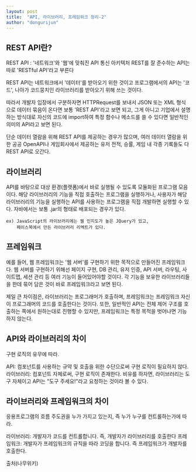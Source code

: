 ```yaml
---
layout: post
title:  "API, 라이브러리, 프레임워크 정리-2"
author: "dongurijun"
---
```


## REST API란?

REST API : '네트워크'와 '웹'에 맞춰진 API 통신 아키텍처
REST를 잘 준수하는 API는 따로 'RESTful API'라고 부른다

REST API는 네트워크에서 '데이터'를 받아오기 위한 것이고
프로그램에서의 API는 '코드', 나아가 코드뭉치인 라이브러리를 받아오기 위해 쓰는 것이다.

따라서 개발자 입장에서 구분하자면 HTTPRequest를 보내서 JSON 또는 XML 형식으로 데이터 묶음이 온다면 보통 'REST API'라고 보면 되고,
그게 아니고 기업에서 설명하는 방식대로 자신의 코드에 import하여 특정 함수나 메소드를 쓸 수 있다면 일반적인 의미의 API라고 보면 된다.

단순 데이터 열람을 위해 REST API를 제공하는 경우가 많으며,
여러 데이터 열람을 위한 공공 OpenAPI나 게임회사에서 제공하는 유저 전적, 승률, 게임 내 각종 기록들도 다 REST API로 오간다.


## 라이브러리

API를 바탕으로 대상 환경(플랫폼)에서 바로 실행될 수 있도록 모듈화된 프로그램 모음이다.
해당 라이브러리의 기능을 직접 호출하는 프로그램을 실행하거나,
사용자가 해당 라이브러리의 기능을 실행하는 API를 사용하는 프로그램을 직접 개발하면 실행할 수 있다.
자바에서는 보통 .jar의 형태로 배포되는 경우가 있다.

    ex) JavaScript의 라이브러리에는 젤 인지도가 높은 JQuery가 있고,
        페이스북에서 만든 라이브러리 리엑트가 있다.

## 프레임워크

예를 들어, 웹 프레임워크는 '웹 서버'를 구현하기 위한 목적으로 만들어진 프레임워크다.
웹 서버를 구현하기 위해선 페이지 구현, DB 관리, 유저 인증, API 서버, 라우팅, 사이트맵, 세션 관리 등 여러 기능이 들어있어야할 것이다.
각 기능을 보유한 라이브러리들을 한데 묶어 담은 것이 바로 프레임워크라고 보면 된다.

제일 큰 차이점은, 라이브러리는 프로그래머가 호출하며, 프레임워크는 프레임워크 자신이 프로그래머의 코드를 호출한다는 것이다.
또한, 일반적인 API는 전체 제어 구조를 호출하는 쪽에서 원하는대로 진행할 수 있지만,
프레임워크는 특정 목적을 벗어나면 기능하지 않는다.


## API와 라이브러리의 차이

구현 로직의 유무에 따라.

API: 컴포넌트를 사용하는 규약 및 호출을 위한 수단으로써 구현 로직이 필요하지 않다.
라이브러리: 컴포넌트 자체로써, 구현 로직이 존재한다.
비유를 하자면, 라이브러리는 도구 자체이고 API는 "도구 주세요!"라고 요청하는 것이라 볼 수 있다.



## 라이브러리와 프레임워크의 차이

응용프로그램의 흐름 주도권을 누가 가지고 있는지, 즉 누가 누구를 컨트롤하는가에 따라.

라이브러리: 개발자가 코드를 컨트롤합니다. 즉, 개발자가 라이브러리를 호출한다
프레임워크: 개발자가 프레임워크의 규칙을 따라 코딩을 합니다. 즉 프레임워크가 개발자를 호출한다.

출처(나무위키)